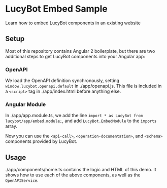 # LucyBot Embed Sample
Learn how to embed LucyBot components in an existing website

## Setup
Most of this repository contains Angular 2 boilerplate, but there are two additional steps to get LucyBot
components into your Angular app:

### OpenAPI
We load the OpenAPI definition synchronously, setting `window.lucybot.openapi.default` in ./app/openapi.js.
This file is included in a `<script>` tag in ./app/index.html before anything else.

### Angular Module
In ./app/app.module.ts, we add the line `import * as LucyBot from lucybot/app/embed.module;`,
and add `LucyBot.EmbedModule` to the `imports` array.

Now you can use the `<api-call>`, `<operation-documentation>`, and `<schema>` components provided by LucyBot.

## Usage
./app/components/home.ts contains the logic and HTML of this demo. It shows how to use each
of the above components, as well as the `OpenAPIService`.
